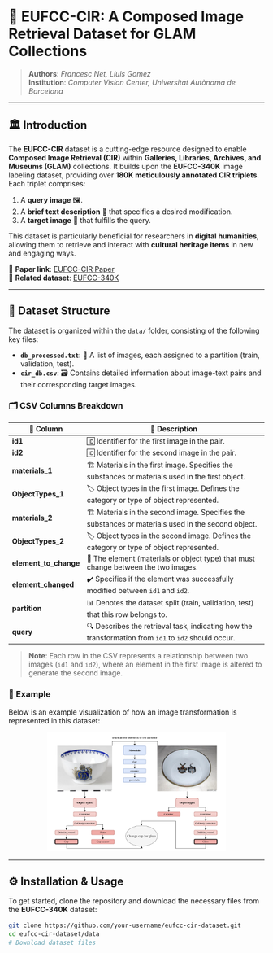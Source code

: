 # 🎨 **EUFCC-CIR**: A Composed Image Retrieval Dataset for GLAM Collections

> **Authors**: *Francesc Net, Lluis Gomez*  
> **Institution**: *Computer Vision Center, Universitat Autònoma de Barcelona*

---

## 🏛️ Introduction

The **EUFCC-CIR** dataset is a cutting-edge resource designed to enable **Composed Image Retrieval (CIR)** within **Galleries, Libraries, Archives, and Museums (GLAM)** collections. It builds upon the **EUFCC-340K** image labeling dataset, providing over **180K meticulously annotated CIR triplets**. Each triplet comprises:

1. A **query image** 🖼️.
2. A **brief text description** 📝 that specifies a desired modification.
3. A **target image** 🎯 that fulfills the query.

This dataset is particularly beneficial for researchers in **digital humanities**, allowing them to retrieve and interact with **cultural heritage items** in new and engaging ways.

🔗 **Paper link**: [EUFCC-CIR Paper](#)  
📂 **Related dataset**: [EUFCC-340K](https://github.com/cesc47/EUFCC-340K/tree/main)

---

## 📁 Dataset Structure

The dataset is organized within the `data/` folder, consisting of the following key files:

- **`db_processed.txt`**: 📄 A list of images, each assigned to a partition (train, validation, test).
- **`cir_db.csv`**: 🗃️ Contains detailed information about image-text pairs and their corresponding target images.

### 🗂️ **CSV Columns Breakdown**

| 🔢 **Column**         | 📖 **Description**                                                                                 |
|-----------------------|---------------------------------------------------------------------------------------------------|
| **id1**               | 🆔 Identifier for the first image in the pair.                                                    |
| **id2**               | 🆔 Identifier for the second image in the pair.                                                   |
| **materials_1**       | 🏗️ Materials in the first image. Specifies the substances or materials used in the first object.  |
| **ObjectTypes_1**     | 🏷️ Object types in the first image. Defines the category or type of object represented.           |
| **materials_2**       | 🏗️ Materials in the second image. Specifies the substances or materials used in the second object. |
| **ObjectTypes_2**     | 🏷️ Object types in the second image. Defines the category or type of object represented.          |
| **element_to_change** | 🔄 The element (materials or object type) that must change between the two images.                 |
| **element_changed**   | ✔️ Specifies if the element was successfully modified between `id1` and `id2`.                    |
| **partition**         | 📊 Denotes the dataset split (train, validation, test) that this row belongs to.                   |
| **query**             | 🔍 Describes the retrieval task, indicating how the transformation from `id1` to `id2` should occur.|

> **Note**: Each row in the CSV represents a relationship between two images (`id1` and `id2`), where an element in the first image is altered to generate the second image.

### 🌟 Example

Below is an example visualization of how an image transformation is represented in this dataset:

<div align="center">
    <img src="fig/example.png" alt="Example Structure" width="70%">
</div>

---

## ⚙️ Installation & Usage

To get started, clone the repository and download the necessary files from the **EUFCC-340K** dataset:

```bash
git clone https://github.com/your-username/eufcc-cir-dataset.git
cd eufcc-cir-dataset/data
# Download dataset files
